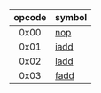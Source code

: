 | opcode | symbol |
| :----: | ------ |
| 0x00   | [nop](Desktop/tvm/docs/bytecode/opcode/nop.md)     |
| 0x01   | [iadd](Desktop/tvm/docs/bytecode/opcode/iadd.md)   |
| 0x02   | [ladd](Desktop/tvm/docs/bytecode/opcode/ladd.md)   |
| 0x03   | [fadd](Desktop/tvm/docs/bytecode/opcode/fadd.md)   |